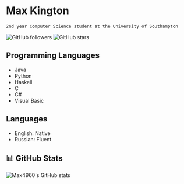 # Max Kington

`2nd year Computer Science student at the University of Southampton`

![GitHub followers](https://img.shields.io/github/followers/Max4960?style=social)
![GitHub stars](https://img.shields.io/github/stars/Max4960?style=social)


## Programming Languages
- Java
- Python
- Haskell
- C
- C#
- Visual Basic

## Languages
- English: Native
- Russian: Fluent

## 📊 GitHub Stats
![Max4960's GitHub stats](https://github-readme-stats.vercel.app/api?username=Max4960&show_icons=true&theme=radical)
